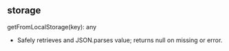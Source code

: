## storage

getFromLocalStorage(key): any
- Safely retrieves and JSON.parses value; returns null on missing or error.
